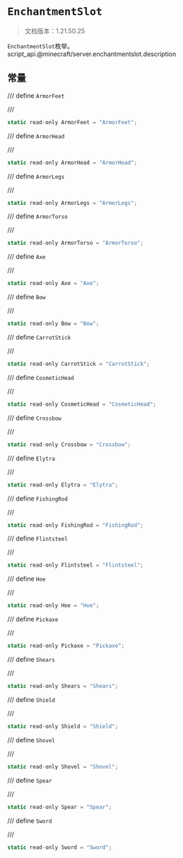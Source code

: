 # `EnchantmentSlot`

> 文档版本：1.21.50.25

`EnchantmentSlot`枚举。script_api.@minecraft/server.enchantmentslot.description

## 常量

/// define
`ArmorFeet`


///

```js
static read-only ArmorFeet = "ArmorFeet";
```


/// define
`ArmorHead`


///

```js
static read-only ArmorHead = "ArmorHead";
```


/// define
`ArmorLegs`


///

```js
static read-only ArmorLegs = "ArmorLegs";
```


/// define
`ArmorTorso`


///

```js
static read-only ArmorTorso = "ArmorTorso";
```


/// define
`Axe`


///

```js
static read-only Axe = "Axe";
```


/// define
`Bow`


///

```js
static read-only Bow = "Bow";
```


/// define
`CarrotStick`


///

```js
static read-only CarrotStick = "CarrotStick";
```


/// define
`CosmeticHead`


///

```js
static read-only CosmeticHead = "CosmeticHead";
```


/// define
`Crossbow`


///

```js
static read-only Crossbow = "Crossbow";
```


/// define
`Elytra`


///

```js
static read-only Elytra = "Elytra";
```


/// define
`FishingRod`


///

```js
static read-only FishingRod = "FishingRod";
```


/// define
`Flintsteel`


///

```js
static read-only Flintsteel = "Flintsteel";
```


/// define
`Hoe`


///

```js
static read-only Hoe = "Hoe";
```


/// define
`Pickaxe`


///

```js
static read-only Pickaxe = "Pickaxe";
```


/// define
`Shears`


///

```js
static read-only Shears = "Shears";
```


/// define
`Shield`


///

```js
static read-only Shield = "Shield";
```


/// define
`Shovel`


///

```js
static read-only Shovel = "Shovel";
```


/// define
`Spear`


///

```js
static read-only Spear = "Spear";
```


/// define
`Sword`


///

```js
static read-only Sword = "Sword";
```

